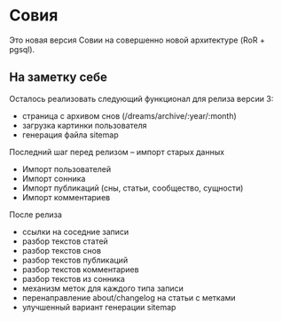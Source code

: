 Совия
=====

Это новая версия Совии на совершенно новой архитектуре (RoR + pgsql).

На заметку себе
---------------

Осталось реализовать следующий функционал для релиза версии 3:

 * страница с архивом снов (/dreams/archive/:year/:month)
 * загрузка картинки пользователя
 * генерация файла sitemap

Последний шаг перед релизом – импорт старых данных

 * Импорт пользователей
 * Импорт сонника
 * Импорт публикаций (сны, статьи, сообщество, сущности)
 * Импорт комментариев

После релиза

 * ссылки на соседние записи
 * разбор текстов статей
 * разбор текстов снов
 * разбор текстов публикаций
 * разбор текстов комментариев
 * разбор текстов из сонника
 * механизм меток для каждого типа записи
 * перенаправление about/changelog на статьи с метками
 * улучшенный вариант генерации sitemap
